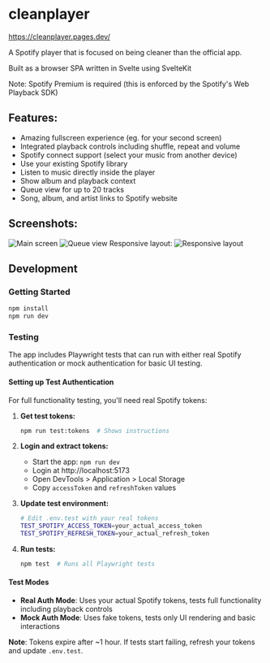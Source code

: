 # cleanplayer
https://cleanplayer.pages.dev/

A Spotify player that is focused on being cleaner than the official app.

Built as a browser SPA written in Svelte using SvelteKit

Note: Spotify Premium is required (this is enforced by the Spotify's Web Playback SDK)

## Features:
- Amazing fullscreen experience (eg. for your second screen)
- Integrated playback controls including shuffle, repeat and volume
- Spotify connect support (select your music from another device)
- Use your existing Spotify library
- Listen to music directly inside the player
- Show album and playback context
- Queue view for up to 20 tracks
- Song, album, and artist links to Spotify website

## Screenshots:

![Main screen](https://i.imgur.com/irfORJs.png)
![Queue view](https://i.imgur.com/Z9xHdnP.png)
Responsive layout:
![Responsive layout](https://i.imgur.com/84XuAGG.png)

## Development

### Getting Started
```bash
npm install
npm run dev
```

### Testing

The app includes Playwright tests that can run with either real Spotify authentication or mock authentication for basic UI testing.

#### Setting up Test Authentication

For full functionality testing, you'll need real Spotify tokens:

1. **Get test tokens:**
   ```bash
   npm run test:tokens  # Shows instructions
   ```

2. **Login and extract tokens:**
   - Start the app: `npm run dev`
   - Login at http://localhost:5173
   - Open DevTools > Application > Local Storage
   - Copy `accessToken` and `refreshToken` values

3. **Update test environment:**
   ```bash
   # Edit .env.test with your real tokens
   TEST_SPOTIFY_ACCESS_TOKEN=your_actual_access_token
   TEST_SPOTIFY_REFRESH_TOKEN=your_actual_refresh_token
   ```

4. **Run tests:**
   ```bash
   npm test  # Runs all Playwright tests
   ```

#### Test Modes

- **Real Auth Mode**: Uses your actual Spotify tokens, tests full functionality including playback controls
- **Mock Auth Mode**: Uses fake tokens, tests only UI rendering and basic interactions

**Note**: Tokens expire after ~1 hour. If tests start failing, refresh your tokens and update `.env.test`.